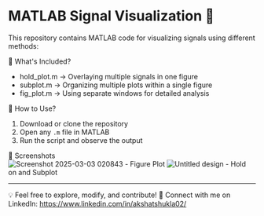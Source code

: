 # MATLAB Signal Visualization 📶  

This repository contains MATLAB code for visualizing signals using different methods:  

📌 What's Included?  
- hold_plot.m → Overlaying multiple signals in one figure  
- subplot.m → Organizing multiple plots within a single figure  
- fig_plot.m → Using separate windows for detailed analysis  

📌 How to Use?  
1. Download or clone the repository  
2. Open any `.m` file in MATLAB  
3. Run the script and observe the output  


 📸 Screenshots  
 ![Screenshot 2025-03-03 020843](https://github.com/user-attachments/assets/e838f5b4-3a73-498e-aaed-b1bd8d57db72) - Figure Plot
 ![Untitled design](https://github.com/user-attachments/assets/b76d78b7-f16f-4193-b02a-b4edc6ffec11) - Hold on and Subplot




---
💡 Feel free to explore, modify, and contribute!
🔗 Connect with me on LinkedIn: https://www.linkedin.com/in/akshatshukla02/
